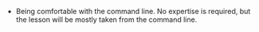 - Being comfortable with the command line. No expertise is required, but the
  lesson will be mostly taken from the command line.
